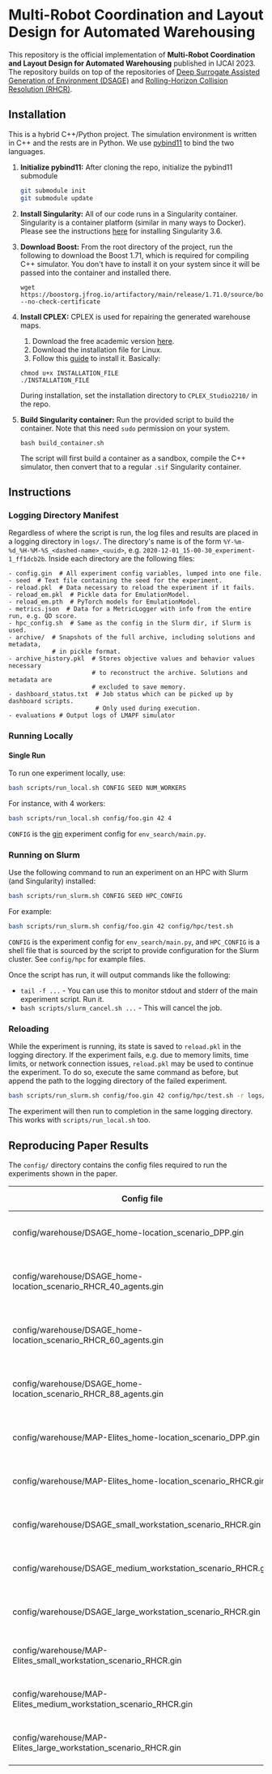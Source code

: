 # Multi-Robot Coordination and Layout Design for Automated Warehousing

This repository is the official implementation of **Multi-Robot Coordination and Layout Design for Automated Warehousing** published in IJCAI 2023. The repository builds on top of the repositories of [Deep Surrogate Assisted Generation of Environment (DSAGE)](https://github.com/icaros-usc/dsage) and [Rolling-Horizon Collision Resolution (RHCR)](https://github.com/Jiaoyang-Li/RHCR).

## Installation

This is a hybrid C++/Python project. The simulation environment is written in C++ and the rests are in Python. We use [pybind11](https://pybind11.readthedocs.io/en/stable/) to bind the two languages.

1. **Initialize pybind11:** After cloning the repo, initialize the pybind11 submodule

   ```bash
   git submodule init
   git submodule update
   ```

2. **Install Singularity:** All of our code runs in a Singularity container.
   Singularity is a container platform (similar in many ways to Docker). Please
   see the instructions
   [here](https://sylabs.io/guides/3.6/user-guide/quick_start.html) for
   installing Singularity 3.6.

3. **Download Boost:** From the root directory of the project, run the following to download the Boost 1.71, which is required for compiling C++ simulator. You don't have to install it on your system since it will be passed into the container and installed there.

   ```
   wget https://boostorg.jfrog.io/artifactory/main/release/1.71.0/source/boost_1_71_0.tar.gz --no-check-certificate
   ```

4. **Install CPLEX:** CPLEX is used for repairing the generated warehouse maps.

   1. Download the free academic version [here](https://www.ibm.com/products/ilog-cplex-optimization-studio).
   2. Download the installation file for Linux.
   3. Follow this [guide](https://www.ibm.com/docs/en/icos/12.10.0?topic=v12100-installing-cplex-optimization-studio) to install it. Basically:

   ```
   chmod u+x INSTALLATION_FILE
   ./INSTALLATION_FILE
   ```

   During installation, set the installation directory to `CPLEX_Studio2210/` in the repo.

5. **Build Singularity container:** Run the provided script to build the container. Note that this need `sudo` permission on your system.
   ```
   bash build_container.sh
   ```
   The script will first build a container as a sandbox, compile the C++ simulator, then convert that to a regular `.sif` Singularity container.

## Instructions

### Logging Directory Manifest

Regardless of where the script is run, the log files and results are placed in a
logging directory in `logs/`. The directory's name is of the form
`%Y-%m-%d_%H-%M-%S_<dashed-name>_<uuid>`, e.g.
`2020-12-01_15-00-30_experiment-1_ff1dcb2b`. Inside each directory are the
following files:

```text
- config.gin  # All experiment config variables, lumped into one file.
- seed  # Text file containing the seed for the experiment.
- reload.pkl  # Data necessary to reload the experiment if it fails.
- reload_em.pkl  # Pickle data for EmulationModel.
- reload_em.pth  # PyTorch models for EmulationModel.
- metrics.json  # Data for a MetricLogger with info from the entire run, e.g. QD score.
- hpc_config.sh  # Same as the config in the Slurm dir, if Slurm is used.
- archive/  # Snapshots of the full archive, including solutions and metadata,
            # in pickle format.
- archive_history.pkl  # Stores objective values and behavior values necessary
                       # to reconstruct the archive. Solutions and metadata are
                       # excluded to save memory.
- dashboard_status.txt  # Job status which can be picked up by dashboard scripts.
                        # Only used during execution.
- evaluations # Output logs of LMAPF simulator
```

### Running Locally

#### Single Run

To run one experiment locally, use:

```bash
bash scripts/run_local.sh CONFIG SEED NUM_WORKERS
```

For instance, with 4 workers:

```bash
bash scripts/run_local.sh config/foo.gin 42 4
```

`CONFIG` is the [gin](https://github.com/google/gin-config) experiment config
for `env_search/main.py`.

### Running on Slurm

Use the following command to run an experiment on an HPC with Slurm (and
Singularity) installed:

```bash
bash scripts/run_slurm.sh CONFIG SEED HPC_CONFIG
```

For example:

```bash
bash scripts/run_slurm.sh config/foo.gin 42 config/hpc/test.sh
```

`CONFIG` is the experiment config for `env_search/main.py`, and `HPC_CONFIG` is a shell
file that is sourced by the script to provide configuration for the Slurm
cluster. See `config/hpc` for example files.

Once the script has run, it will output commands like the following:

- `tail -f ...` - You can use this to monitor stdout and stderr of the main
  experiment script. Run it.
- `bash scripts/slurm_cancel.sh ...` - This will cancel the job.

### Reloading

While the experiment is running, its state is saved to `reload.pkl` in the
logging directory. If the experiment fails, e.g. due to memory limits, time
limits, or network connection issues, `reload.pkl` may be used to continue the
experiment. To do so, execute the same command as before, but append the path to
the logging directory of the failed experiment.

```bash
bash scripts/run_slurm.sh config/foo.gin 42 config/hpc/test.sh -r logs/.../
```

The experiment will then run to completion in the same logging directory. This
works with `scripts/run_local.sh` too.

## Reproducing Paper Results

The `config/` directory contains the config files required to run the experiments shown in the paper.

| Config file                                                      | QD Search Experiment                      |
| ---------------------------------------------------------------- | ----------------------------------------- |
| config/warehouse/DSAGE_home-location_scenario_DPP.gin            | DSAGE + DPP in home-location              |
| config/warehouse/DSAGE_home-location_scenario_RHCR_40_agents.gin | DSAGE + RHCR (40 agents) in home-location |
| config/warehouse/DSAGE_home-location_scenario_RHCR_60_agents.gin | DSAGE + RHCR (60 agents) in home-location |
| config/warehouse/DSAGE_home-location_scenario_RHCR_88_agents.gin | DSAGE + RHCR (88 agents) in home-location |
| config/warehouse/MAP-Elites_home-location_scenario_DPP.gin       | MAP-Elites + DPP in home-location         |
| config/warehouse/MAP-Elites_home-location_scenario_RHCR.gin      | MAP-Elites + RHCR in home-location        |
| config/warehouse/DSAGE_small_workstation_scenario_RHCR.gin       | DSAGE + RHCR in small workstation         |
| config/warehouse/DSAGE_medium_workstation_scenario_RHCR.gin      | DSAGE + RHCR in medium workstation        |
| config/warehouse/DSAGE_large_workstation_scenario_RHCR.gin       | DSAGE + RHCR in large workstation         |
| config/warehouse/MAP-Elites_small_workstation_scenario_RHCR.gin  | MAP-Elites + RHCR in small workstation    |
| config/warehouse/MAP-Elites_medium_workstation_scenario_RHCR.gin | MAP-Elites + RHCR in medium workstation   |
| config/warehouse/MAP-Elites_large_workstation_scenario_RHCR.gin  | MAP-Elites + RHCR in large workstation    |
